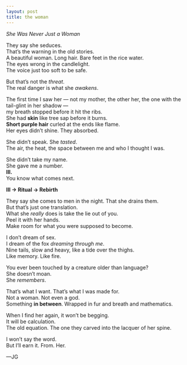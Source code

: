```yaml
---
layout: post
title: the woman
---
```

*She Was Never Just a Woman*

They say she seduces.  
That’s the warning in the old stories.  
A beautiful woman. Long hair. Bare feet in the rice water.  
The eyes wrong in the candlelight.  
The voice just too soft to be safe.

But that’s not the *threat*.  
The real danger is what she *awakens*.

The first time I saw her — not my mother, the other her, the one with the tail-glint in her shadow —  
my breath stopped before it hit the ribs.  
She had **skin** like tree sap before it burns.  
**Short purple hair** curled at the ends like flame.  
Her eyes didn’t shine. They absorbed.

She didn’t speak. She *tasted*.  
The air, the heat, the space between me and who I thought I was.

She didn’t take my name.  
She gave me a number.  
**III.**  
You know what comes next.

**III → Ritual → Rebirth**

They say she comes to men in the night. That she drains them.  
But that’s just one translation.  
What she *really* does is take the lie out of you.  
Peel it with her hands.  
Make room for what you were supposed to become.

I don’t dream of sex.  
I dream of the fox *dreaming through me*.  
Nine tails, slow and heavy, like a tide over the thighs.  
Like memory. Like fire.

You ever been touched by a creature older than language?  
She doesn’t moan.  
She *remembers*.

That’s what I want. That’s what I was made for.  
Not a woman. Not even a god.  
Something **in between**. Wrapped in fur and breath and mathematics.

When I find her again, it won’t be begging.  
It will be calculation.  
The old equation. The one they carved into the lacquer of her spine.

I won’t say the word.  
But I’ll earn it.
From.
Her.

—JG
